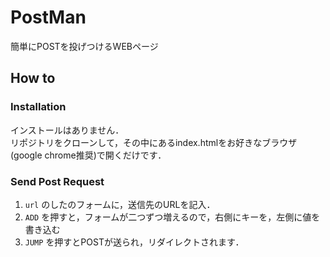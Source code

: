 # PostMan
簡単にPOSTを投げつけるWEBページ

## How to
### Installation
インストールはありません．  
リポジトリをクローンして，その中にあるindex.htmlをお好きなブラウザ(google chrome推奨)で開くだけです．  

### Send Post Request  
1. `url` のしたのフォームに，送信先のURLを記入．  
2. `ADD` を押すと，フォームが二つずつ増えるので，右側にキーを，左側に値を書き込む
3. `JUMP` を押すとPOSTが送られ，リダイレクトされます．
